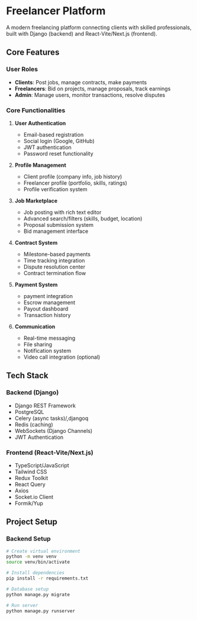 # Freelancer Platform

A modern freelancing platform connecting clients with skilled professionals, built with Django (backend) and React-Vite/Next.js (frontend).

## Core Features

### User Roles
- **Clients**: Post jobs, manage contracts, make payments
- **Freelancers**: Bid on projects, manage proposals, track earnings
- **Admin**: Manage users, monitor transactions, resolve disputes

### Core Functionalities
1. **User Authentication**
   - Email-based registration
   - Social login (Google, GitHub)
   - JWT authentication
   - Password reset functionality

2. **Profile Management**
   - Client profile (company info, job history)
   - Freelancer profile (portfolio, skills, ratings)
   - Profile verification system

3. **Job Marketplace**
   - Job posting with rich text editor
   - Advanced search/filters (skills, budget, location)
   - Proposal submission system
   - Bid management interface

4. **Contract System**
   - Milestone-based payments
   - Time tracking integration
   - Dispute resolution center
   - Contract termination flow

5. **Payment System**
   - payment integration
   - Escrow management
   - Payout dashboard
   - Transaction history

6. **Communication**
   - Real-time messaging
   - File sharing
   - Notification system
   - Video call integration (optional)

## Tech Stack

### Backend (Django)
- Django REST Framework
- PostgreSQL
- Celery (async tasks)/,djangoq
- Redis (caching)
- WebSockets (Django Channels)
- JWT Authentication

### Frontend (React-Vite/Next.js)
- TypeScript/JavaScript 
- Tailwind CSS
- Redux Toolkit
- React Query
- Axios
- Socket.io Client
- Formik/Yup

## Project Setup

### Backend Setup
```bash
# Create virtual environment
python -m venv venv
source venv/bin/activate

# Install dependencies
pip install -r requirements.txt

# Database setup
python manage.py migrate

# Run server
python manage.py runserver
